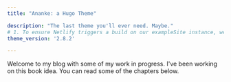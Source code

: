 ```yaml
---
title: "Ananke: a Hugo Theme"

description: "The last theme you'll ever need. Maybe."
# 1. To ensure Netlify triggers a build on our exampleSite instance, we need to change a file in the exampleSite directory.
theme_version: '2.8.2'

---
```

Welcome to my blog with some of my work in progress. I've been working on this book idea. You can read some of the chapters below.